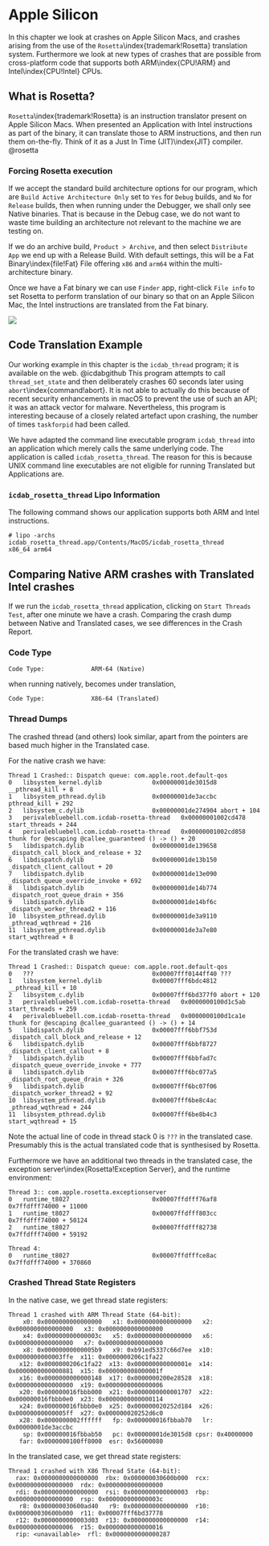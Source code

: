 # Apple Silicon

In this chapter we look at crashes on Apple Silicon Macs, and crashes arising from the use of the `Rosetta`\index{trademark!Rosetta} translation system.  Furthermore we look at new types of crashes that are possible from cross-platform code that supports both ARM\index{CPU!ARM} and Intel\index{CPU!Intel} CPUs.

## What is Rosetta?

`Rosetta`\index{trademark!Rosetta} is an instruction translator present on Apple Silicon Macs.  When presented an Application with Intel instructions as part of the binary, it can translate those to ARM instructions, and then run them on-the-fly.  Think of it as a Just In Time (JIT)\index{JIT} compiler. @rosetta

### Forcing Rosetta execution

If we accept the standard build architecture options for our program, which are `Build Active Architecture Only` set to `Yes` for `Debug` builds, and `No` for `Release` builds, then when running under the Debugger, we shall only see Native binaries.  That is because in the Debug case, we do not want to waste time building an architecture not relevant to the machine we are testing on.

If we do an archive build, `Product > Archive`, and then select `Distribute App` we end up with a Release Build.  With default settings, this will be a Fat Binary\index{file!Fat} File offering `x86` and `arm64` within the multi-architecture binary.

Once we have a Fat binary we can use `Finder` app, right-click `File info` to set Rosetta to perform translation of our binary so that on an Apple Silicon Mac, the Intel instructions are translated from the Fat binary.

![](screenshots/univeral_application_icdab_rosetta_thread.png)

## Code Translation Example
Our working example in this chapter is the `icdab_thread` program; it is available on the web.  @icdabgithub  This program attempts to call `thread_set_state` and then deliberately crashes 60 seconds later using `abort`\index{command!abort}.  It is not able to actually do this because of recent security enhancements in macOS to prevent the use of such an API; it was an attack vector for malware.  Nevertheless, this program is interesting because of a closely related artefact upon crashing, the number of times `taskforpid` had been called.

We have adapted the command line executable program `icdab_thread` into an application which merely calls the same underlying code.  The application is called `icdab_rosetta_thread`.  The reason for this is because UNIX command line executables are not eligible for running Translated but Applications are. 

### `icdab_rosetta_thread` Lipo Information

The following command shows our application supports both ARM and Intel instructions.
```
# lipo -archs icdab_rosetta_thread.app/Contents/MacOS/icdab_rosetta_thread
x86_64 arm64
```

## Comparing Native ARM crashes with Translated Intel crashes

If we run the `icdab_rosetta_thread` application, clicking on `Start Threads Test`, after one minute we have a crash.  Comparing the crash dump between Native and Translated cases, we see differences in the Crash Report.

### Code Type

```
Code Type:             ARM-64 (Native)
```

when running natively, becomes under translation,

```
Code Type:             X86-64 (Translated)
```

### Thread Dumps

The crashed thread (and others) look similar, apart from the pointers are based much higher in the Translated case.

For the native crash we have:
```
Thread 1 Crashed:: Dispatch queue: com.apple.root.default-qos
0   libsystem_kernel.dylib              0x00000001de3015d8 __pthread_kill + 8
1   libsystem_pthread.dylib             0x00000001de3accbc pthread_kill + 292
2   libsystem_c.dylib                   0x00000001de274904 abort + 104
3   perivalebluebell.com.icdab-rosetta-thread   0x00000001002cd478 start_threads + 244
4   perivalebluebell.com.icdab-rosetta-thread   0x00000001002cd858 thunk for @escaping @callee_guaranteed () -> () + 20
5   libdispatch.dylib                   0x00000001de139658 _dispatch_call_block_and_release + 32
6   libdispatch.dylib                   0x00000001de13b150 _dispatch_client_callout + 20
7   libdispatch.dylib                   0x00000001de13e090 _dispatch_queue_override_invoke + 692
8   libdispatch.dylib                   0x00000001de14b774 _dispatch_root_queue_drain + 356
9   libdispatch.dylib                   0x00000001de14bf6c _dispatch_worker_thread2 + 116
10  libsystem_pthread.dylib             0x00000001de3a9110 _pthread_wqthread + 216
11  libsystem_pthread.dylib             0x00000001de3a7e80 start_wqthread + 8
```

For the translated crash we have:
```
Thread 1 Crashed:: Dispatch queue: com.apple.root.default-qos
0   ???                                 0x00007fff0144ff40 ???
1   libsystem_kernel.dylib              0x00007fff6bdc4812 __pthread_kill + 10
2   libsystem_c.dylib                   0x00007fff6bd377f0 abort + 120
3   perivalebluebell.com.icdab-rosetta-thread   0x0000000100d1c5ab start_threads + 259
4   perivalebluebell.com.icdab-rosetta-thread   0x0000000100d1ca1e thunk for @escaping @callee_guaranteed () -> () + 14
5   libdispatch.dylib                   0x00007fff6bbf753d _dispatch_call_block_and_release + 12
6   libdispatch.dylib                   0x00007fff6bbf8727 _dispatch_client_callout + 8
7   libdispatch.dylib                   0x00007fff6bbfad7c _dispatch_queue_override_invoke + 777
8   libdispatch.dylib                   0x00007fff6bc077a5 _dispatch_root_queue_drain + 326
9   libdispatch.dylib                   0x00007fff6bc07f06 _dispatch_worker_thread2 + 92
10  libsystem_pthread.dylib             0x00007fff6be8c4ac _pthread_wqthread + 244
11  libsystem_pthread.dylib             0x00007fff6be8b4c3 start_wqthread + 15
```

Note the actual line of code in thread stack 0 is `???` in the translated case.  Presumably this is the actual translated code that is synthesised by Rosetta.

Furthermore we have an additional two threads in the translated case, the exception server\index{Rosetta!Exception Server}, and the runtime environment:
```
Thread 3:: com.apple.rosetta.exceptionserver
0   runtime_t8027                       0x00007ffdfff76af8 0x7ffdfff74000 + 11000
1   runtime_t8027                       0x00007ffdfff803cc 0x7ffdfff74000 + 50124
2   runtime_t8027                       0x00007ffdfff82738 0x7ffdfff74000 + 59192

Thread 4:
0   runtime_t8027                       0x00007ffdfffce8ac 0x7ffdfff74000 + 370860
```

### Crashed Thread State Registers

In the native case, we get thread state registers:
```
Thread 1 crashed with ARM Thread State (64-bit):
    x0: 0x0000000000000000   x1: 0x0000000000000000   x2: 0x0000000000000000   x3: 0x0000000000000000
    x4: 0x000000000000003c   x5: 0x0000000000000000   x6: 0x0000000000000000   x7: 0x0000000000000000
    x8: 0x00000000000005b9   x9: 0xb91ed5337c66d7ee  x10: 0x0000000000003ffe  x11: 0x0000000206c1fa22
   x12: 0x0000000206c1fa22  x13: 0x000000000000001e  x14: 0x0000000000000881  x15: 0x000000008000001f
   x16: 0x0000000000000148  x17: 0x0000000200e28528  x18: 0x0000000000000000  x19: 0x0000000000000006
   x20: 0x000000016fbbb000  x21: 0x0000000000001707  x22: 0x000000016fbbb0e0  x23: 0x0000000000000114
   x24: 0x000000016fbbb0e0  x25: 0x000000020252d184  x26: 0x00000000000005ff  x27: 0x000000020252d6c0
   x28: 0x0000000002ffffff   fp: 0x000000016fbbab70   lr: 0x00000001de3accbc
    sp: 0x000000016fbbab50   pc: 0x00000001de3015d8 cpsr: 0x40000000
   far: 0x0000000100ff8000  esr: 0x56000080
```

In the translated case, we get thread state registers:
```
Thread 1 crashed with X86 Thread State (64-bit):
  rax: 0x0000000000000000  rbx: 0x000000030600b000  rcx: 0x0000000000000000  rdx: 0x0000000000000000
  rdi: 0x0000000000000000  rsi: 0x0000000000000003  rbp: 0x0000000000000000  rsp: 0x000000000000003c
   r8: 0x000000030600ad40   r9: 0x0000000000000000  r10: 0x000000030600b000  r11: 0x00007fff6bd37778
  r12: 0x0000000000003d03  r13: 0x0000000000000000  r14: 0x0000000000000006  r15: 0x0000000000000016
  rip: <unavailable>  rfl: 0x0000000000000287
```
